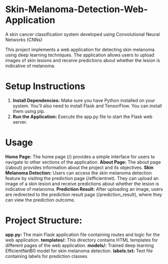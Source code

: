 # Skin-Melanoma-Detection-Web-Application
A skin cancer classification system developed using Convolutional Neural Networks (CNNs)

This project implements a web application for detecting skin melanoma using deep learning techniques. The application allows users to upload images of skin lesions and receive predictions about whether the lesion is indicative of melanoma.

# Setup Instructions
1. **Install Dependencies:** Make sure you have Python installed on your system. You'll also need to install Flask and TensorFlow. You can install them using pip.
2. **Run the Application:** Execute the app.py file to start the Flask web server.

# Usage
**Home Page:** The home page (/) provides a simple interface for users to navigate to other sections of the application.
**About Page:** The about page (/about) provides information about the project and its objectives.
**Skin Melanoma Detection:** Users can access the skin melanoma detection feature by visiting the prediction page (/efficientnet). They can upload an image of a skin lesion and receive predictions about whether the lesion is indicative of melanoma.
**Prediction Result:** After uploading an image, users are redirected to the prediction result page (/prediction_result), where they can view the prediction outcome.

# Project Structure:
**app.py:** The main Flask application file containing routes and logic for the web application.
**templates/:** This directory contains HTML templates for different pages of the web application.
**models/:** Trained deep learning EfficientNetB0 model for skin melanoma detection.
**labels.txt:** Text file containing labels for prediction classes.
